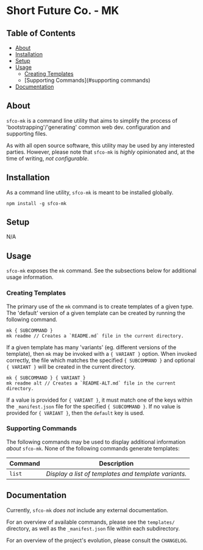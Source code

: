 # Short Future Co. - MK

## Table of Contents
- [About](#about)
- [Installation](#installation)
- [Setup](#setup)
- [Usage](#usage)
	- [Creating Templates](#creating-templates)
	- [Supporting Commands](#supporting commands)
- [Documentation](#documentation)

## About
`sfco-mk` is a command line utility that aims to simplify the process of 'bootstrapping'/'generating' common web dev. configuration and supporting files.

As with all open source software, this utility may be used by any interested parties. However, please note that `sfco-mk` is *highly* opinionated and, at the time of writing, *not configurable*.

## Installation
As a command line utility, `sfco-mk` is meant to be installed globally.

```
npm install -g sfco-mk
```

## Setup
N/A

## Usage
`sfco-mk` exposes the `mk` command. See the subsections below for additional usage information.

### Creating Templates
The primary use of the `mk` command is to create templates of a given type. The 'default' version of a given template can be created by running the following command.

```
mk { SUBCOMMAND }
mk readme // Creates a `README.md` file in the current directory.
```

If a given template has many 'variants' (eg. different versions of the template), then `mk` may be invoked with a `{ VARIANT }` option. When invoked correctly, the file which matches the specified `{ SUBCOMMAND }` and optional `{ VARIANT }` will be created in the current directory.

```
mk { SUBCOMMAND } { VARIANT }
mk readme alt // Creates a `README-ALT.md` file in the current directory.
```

If a value is provided for `{ VARIANT }`, it must match one of the keys within the `_manifest.json` file for the specified `{ SUBCOMMAND }`. If no value is provided for `{ VARIANT }`, then the `default` key is used.

### Supporting Commands
The following commands may be used to display additional information *about* `sfco-mk`. None of the following commands generate templates:

Command | Description
--- | ---
`list`  | *Display a list of templates and template variants.*

## Documentation
Currently, `sfco-mk` *does not* include any external documentation. 

For an overview of available commands, please see the `templates/` directory, as well as the `_manifest.json` file within each subdirectory.

For an overview of the project's evolution, please consult the `CHANGELOG`.
